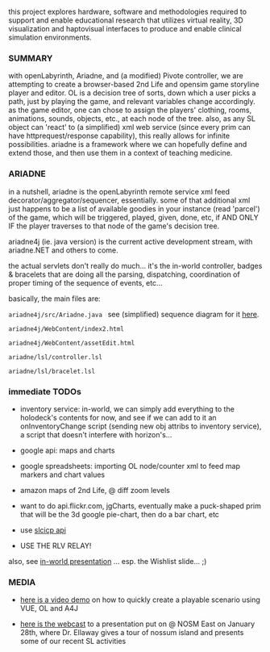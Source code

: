 this project explores hardware, software and methodologies required to support and enable educational research that utilizes virtual reality, 3D visualization and haptovisual interfaces to produce and enable clinical simulation environments.

### SUMMARY ###

with openLabyrinth, Ariadne, and (a modified) Pivote controller, we are attempting to create a browser-based 2nd Life and opensim game storyline player and editor. OL is a decision tree of sorts, down which a user picks a path, just by playing the game, and relevant variables change accordingly. as the game editor, one can chose to assign the players' clothing, rooms, animations, sounds, objects, etc., at each node of the tree. also, as any SL object can 'react' to (a simplified) xml web service (since every prim can have httprequest/response capability), this really allows for infinite possibilities. ariadne is a framework where we can hopefully define and extend those, and then use them in a context of teaching medicine.

### ARIADNE ###

in a nutshell, ariadne is the openLabyrinth remote service xml feed decorator/aggregator/sequencer, essentially. some of that additional xml just happens to be a list of available goodies in your instance (read 'parcel') of the game, which will be triggered, played, given, done, etc, if AND ONLY IF the player traverses to that node of the game's decision tree.

ariadne4j (ie. java version) is the current active development stream, with ariadne.NET and others to come.

the actual servlets don't really do much... it's the in-world controller, badges & bracelets that are doing all the parsing, dispatching, coordination of proper timing of the sequence of events, etc...

basically, the main files are:

`ariadne4j/src/Ariadne.java `
see (simplified) sequence diagram for it [here](http://nosm-verse.googlecode.com/hg/VERSE/etc/uml_seq_ariadne.png).

`ariadne4j/WebContent/index2.html `

`ariadne4j/WebContent/assetEdit.html `

`ariadne/lsl/controller.lsl `

`ariadne/lsl/bracelet.lsl  `


### immediate TODOs ###

- inventory service: in-world, we can simply add everything to the holodeck's contents for now, and see if we can add to it an onInventoryChange script (sending new obj attribs to inventory service), a script that doesn't interfere with horizon's...

- google api: maps and charts

- google spreadsheets: importing OL node/counter xml to feed map markers and chart values

- amazon maps of 2nd Life, @ diff zoom levels

- want to do api.flickr.com, jgCharts, eventually make a puck-shaped prim that will be the 3d google pie-chart, then do a bar chart, etc

- use [slcicp api](http://www.xstreetsl.com/modules.php?name=Marketplace&file=item&ItemID=1749108)

- USE THE RLV RELAY!

also, see [in-world presentation](http://slurl.com/secondlife/Nossum/98/154/28) ... esp. the Wishlist slide... ;)

### MEDIA ###

- [here is a video demo](http://www.youtube.com/watch?v=Ba2TefyXNco) on how to quickly create a playable scenario using VUE, OL and A4J


- [here is the webcast](http://normedstream.lakeheadu.ca/1/watch/648.aspx) to a presentation put on @ NOSM East on January 28th, where Dr. Ellaway gives a tour of nossum island and presents some of our recent SL activities

